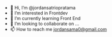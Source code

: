 - 👋 Hi, I’m @jordansatriopratama
- 👀 I’m interested in Frontdev
- 🌱 I’m currently learning Front End
- 💞️ I’m looking to collaborate on ...
- 📫 How to reach me jordansama0@gmail.com

<!---
jordansatriopratama/jordansatriopratama is a ✨ special ✨ repository because its `README.md` (this file) appears on your GitHub profile.
You can click the Preview link to take a look at your changes.
--->
